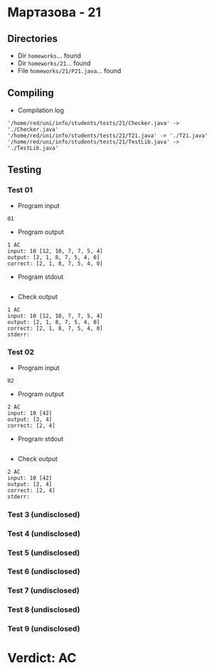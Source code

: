 # Мартазова - 21
## Directories
- Dir `homeworks`... found
- Dir `homeworks/21`... found
- File `homeworks/21/P21.java`... found
## Compiling
- Compilation log
```
'/home/red/uni/info/students/tests/21/Checker.java' -> './Checker.java'
'/home/red/uni/info/students/tests/21/T21.java' -> './T21.java'
'/home/red/uni/info/students/tests/21/TestLib.java' -> './TestLib.java'

```
## Testing
### Test 01
- Program input
```
01

```
- Program output
```
1 AC
input: 10 [12, 10, 7, 7, 5, 4]
output: [2, 1, 8, 7, 5, 4, 0]
correct: [2, 1, 8, 7, 5, 4, 0]

```
- Program stdout
```

```
- Check output
```
1 AC
input: 10 [12, 10, 7, 7, 5, 4]
output: [2, 1, 8, 7, 5, 4, 0]
correct: [2, 1, 8, 7, 5, 4, 0]
stderr:

```
### Test 02
- Program input
```
02

```
- Program output
```
2 AC
input: 10 [42]
output: [2, 4]
correct: [2, 4]

```
- Program stdout
```

```
- Check output
```
2 AC
input: 10 [42]
output: [2, 4]
correct: [2, 4]
stderr:

```
### Test 3 (undisclosed)
### Test 4 (undisclosed)
### Test 5 (undisclosed)
### Test 6 (undisclosed)
### Test 7 (undisclosed)
### Test 8 (undisclosed)
### Test 9 (undisclosed)
# Verdict: AC
